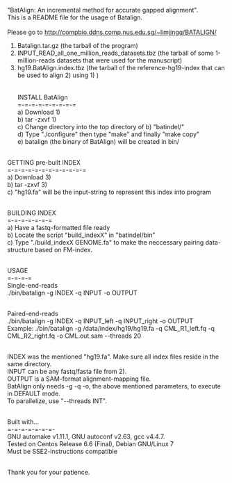"BatAlign: An incremental method for accurate gapped alignment".
<br>
This is a README file for the usage of Batalign.
<br><br>
Please go to http://compbio.ddns.comp.nus.edu.sg/~limjingq/BATALIGN/
<br>
1) Batalign.tar.gz (the tarball of the program)<br>
2) INPUT_READ_all_one_million_reads_datasets.tbz (the tarball of some 1-million-reads datasets that were used for the manuscript)<br>
3) hg19.BatAlign.index.tbz (the tarball of the reference-hg19-index that can be used to align 2) using 1) )<br>
<br><br>
INSTALL BatAlign<br>
=-=-=-=-=-=-=-=-=<br>
a) Download 1)<br>
b) tar -zxvf 1)<br>
c) Change directory into the top directory of b) "batindel/"<br>
d) Type "./configure" then type "make" and finally "make copy"<br>
e) batalign (the binary of BatAlign) will be created in bin/<br><br>

GETTING pre-built INDEX<br>
=-=-=-=-=-=-=-=-=-=-=-=<br>
a) Download 3)<br>
b) tar -zxvf 3)<br>
c) "hg19.fa" will be the input-string to represent this index into program<br><br>

BUILDING INDEX<br>
=-=-=-=-=-=-=<br>
a) Have a fastq-formatted file ready<br>
b) Locate the script "build_indexX" in "batindel/bin"<br>
c) Type "./build_indexX GENOME.fa" to make the neccessary pairing data-structure based on FM-index.<br><br>

USAGE<br>
=-=-=-= <br>
Single-end-reads <br>
./bin/batalign -g INDEX -q INPUT -o OUTPUT <br><br>

Paired-end-reads <br>
./bin/batalign -g INDEX -q INPUT_left -q INPUT_right -o OUTPUT <br>
Example: ./bin/batalign -g /data/index/hg19/hg19.fa -q CML_R1_left.fq -q CML_R2_right.fq -o CML.out.sam --threads 20 <br><br>

INDEX was the mentioned "hg19.fa". Make sure all index files reside in the same directory.<br>
INPUT can be any fastq/fasta file from 2).<br>
OUTPUT is a SAM-format alignment-mapping file.<br>
BatAlign only needs -g -q -o, the above mentioned parameters, to execute in DEFAULT mode.<br>
To parallelize, use "--threads INT". <br><br>

Built with...<br>
=-=-=-=-=-=-=-<br>
GNU automake v1.11.1, GNU autoconf v2.63, gcc v4.4.7.<br>
Tested on Centos Release 6.6 (Final), Debian GNU/Linux 7<br>
Must be SSE2-instructions compatible<br><br>

Thank you for your patience.<br>
